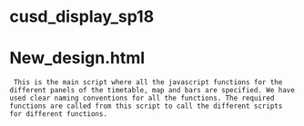# cusd_display_sp18

# New_design.html 
     This is the main script where all the javascript functions for the different panels of the timetable, map and bars are specified. We have used clear naming conventions for all the functions. The required functions are called from this script to call the different scripts for different functions.
